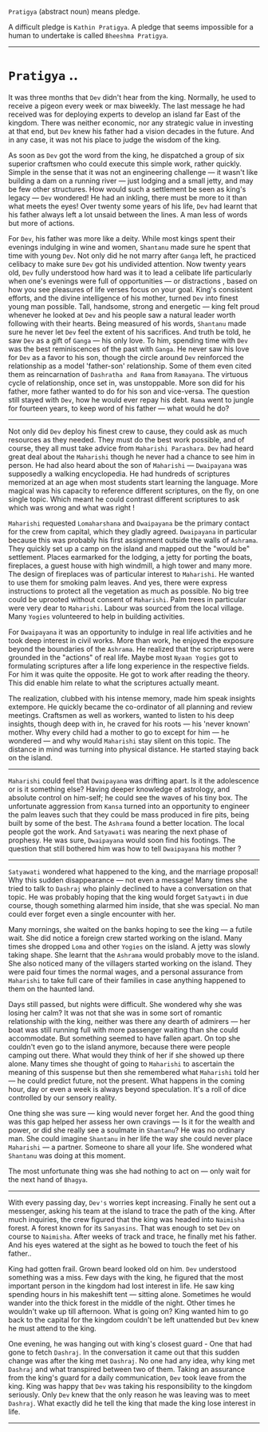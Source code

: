 `Pratigya` (abstract noun) means pledge. 

A difficult pledge is `Kathin Pratigya`. A pledge that seems impossible for a human to undertake is called `Bheeshma Pratigya`. 

-----

# `Pratigya` ..

It was three months that `Dev` didn't hear from the king. Normally, he used to receive a pigeon every week or max biweekly. The last message he had received was for deploying experts to develop an island far East of the kingdom. There was neither economic, nor any strategic value in investing at that end, but `Dev` knew his father had a vision decades in the future. And in any case, it was not his place to judge the wisdom of the king. 

As soon as `Dev` got the word from the king, he dispatched a group of six superior craftsmen who could execute  this simple work, rather quickly.  Simple in the sense that it was not an engineering challenge — it wasn't like building a dam on a running river — just lodging and a small jetty, and may be few other structures. How would such a settlement be seen as king's legacy — `Dev` wondered! He had an inkling, there must be more to it than what meets the eyes! Over twenty some years of his life, `Dev` had learnt that his father always left a lot unsaid between the lines. A man less of words but more of actions. 

For `Dev`, his father was more like a deity. While most kings spent their evenings indulging in wine and women, `Shantanu` made sure he spent that time with young `Dev`. Not only did he not marry after `Ganga` left, he practiced celibacy to make sure `Dev` got his undivided attention. Now twenty years old, `Dev` fully understood how hard was it to lead a celibate life particularly when one's evenings were full of opportunities — or distractions , based on how you see pleasures of life verses focus on your goal. King's consistent efforts, and the divine intelligence of his mother, turned `Dev` into finest young man possible. Tall, handsome, strong and energetic — king felt proud whenever he looked at `Dev` and his people saw a natural leader worth following with their hearts. Being measured of his words, `Shantanu` made sure he never let `Dev` feel the extent of his sacrifices. And truth be told, he saw `Dev` as a gift of `Ganga` — his only love. To him, spending time with `Dev` was the best reminiscences of the past with `Ganga`. He never saw his love for `Dev` as a favor to his son, though the circle around `Dev` reinforced the relationship as a model 'father-son' relationship. Some of them even cited them as reincarnation of `Dashratha and Rama` from `Ramayana`. The virtuous cycle of relationship, once set in, was unstoppable. More son did for his father, more father wanted to do for his son and vice-versa. The question still stayed with `Dev`, how he would ever repay his debt. `Rama` went to jungle for fourteen years, to keep word of his father — what would he do?

---

Not only did `Dev` deploy his finest crew to cause, they could ask as much resources as they needed. They must do the best work possible, and of course, they all must take advice from `Maharishi Parashara`. `Dev` had heard great deal about the `Maharishi` though  he never had a chance to see him in person. He had also heard about the son of `Maharishi` —  `Dwaipayana`  was supposedly a walking encyclopedia. He had hundreds of scriptures memorized at an age when most students start learning the language. More magical was his capacity to reference different scriptures, on the fly, on one single topic. Which meant he could contrast different scriptures to ask which was wrong and what was right !

`Maharishi` requested `Lomaharshana` and `Dwaipayana` be the primary contact for the crew from capital, which they gladly agreed. `Dwaipayana` in particular because this was probably his first assignment outside the walls of `Ashrama`. They quickly set up a camp on the island and mapped out the "would be" settlement. Places earmarked for the lodging, a jetty for porting the boats, fireplaces,  a guest house with high windmill, a high tower and many more. The design of fireplaces was of particular interest to `Maharishi`. He wanted to use them for smoking palm leaves. And yes, there were express instructions to protect all the vegetation as much as possible. No big tree could be uprooted without consent of `Maharishi`. Palm trees in particular were very dear to `Maharishi`. Labour was sourced from the local village. Many `Yogies` volunteered to help in building activities. 

For `Dwaipayana` it was an opportunity to indulge in real life activities and he took deep interest in civil works. More than work, he enjoyed the exposure beyond the boundaries of the `Ashrama`. He realized that the scriptures were grounded in the "actions" of real life. Maybe most `Nyaan Yogies` got to formulating scriptures after a life long experience in the respective fields. For him it was quite the opposite. He got to work after reading the theory. This did enable him relate to what the scriptures actually meant. 

The realization, clubbed with his intense memory, made him speak insights extempore. He quickly became the co-ordinator of all planning and review meetings. Craftsmen as well as workers, wanted to listen to his deep insights, though deep with in, he craved for his roots — his 'never known' mother. Why every child had a mother to go to except for him — he wondered —  and why would `Maharishi` stay silent on this topic. The distance in mind was turning into physical distance. He started staying back on the island. 

---

`Maharishi` could feel that `Dwaipayana` was drifting apart. Is it the adolescence or is it something else? Having deeper knowledge of astrology, and absolute control on him-self; he could see the  waves of his tiny box. The unfortunate aggression from `Kansa` turned into an opportunity to engineer the palm leaves such that they could be mass produced in fire pits, being built by some of the best. The `Ashrama` found a better location. The local people got the work. And `Satyawati` was nearing the next phase of prophesy. He was sure, `Dwaipayana` would soon find his footings. The question that still bothered him was how to tell `Dwaipayana` his mother ?

----

`Satyawati` wondered what happened to the king, and the marriage proposal! Why this sudden disappearance — not even a message! Many times she tried to talk to `Dashraj` who plainly declined to have a conversation on that topic. He was probably hoping that the king would forget `Satyawti` in due course, though something alarmed him inside, that she was special. No man could ever forget even a single encounter with her. 

Many mornings, she waited on the banks hoping to see the king — a futile wait. She did notice a foreign crew started working on the island. Many times she dropped `Loma` and other `Yogies` on the island. A jetty was slowly taking shape. She learnt that the `Ashrama` would probably move to the island. She also noticed many of the villagers started working on the island. They were paid four times the normal wages, and a personal assurance from `Maharishi` to take full care of their families in case anything happened to them on the haunted land.

Days still passed, but nights were difficult. She wondered why she was losing her calm? It was not that she was in some sort of romantic relationship with the king, neither was there any dearth of admirers — her boat was still running full with more passenger waiting than she could accommodate. But something seemed to have fallen apart. On top she couldn't even go to the island anymore, because  there were people camping out there. What would they think of her if she showed up there alone. Many times she thought of going to `Maharishi` to ascertain the meaning of this suspense but then she remembered what `Maharishi` told her — he could predict future, not the present. What happens in the coming hour, day or even a week is always beyond speculation. It's a roll of dice controlled by our sensory reality. 

One thing she was sure — king would never forget her. And the good thing was this gap helped her assess her own cravings — Is it for the wealth and power,  or did she really see a soulmate in `Shantanu`? He was no ordinary man. She could imagine `Shantanu` in her life the way she could never place `Maharishi` — a partner. Someone to share all your life. She wondered what `Shantanu` was doing at this moment. 

The most unfortunate thing was she had nothing to act on — only wait for the next hand of `Bhagya`.

---

With every passing day, `Dev's` worries kept increasing. Finally he sent out a messenger, asking his team at the island to trace the path of the king.  After much inquiries, the crew figured that the king was headed into `Naimisha` forest. A forest known for its `Sanyasins`. That was enough to set `Dev` on course to `Naimisha`. After weeks of track and trace,  he finally met his father. And his eyes watered at the sight as he bowed to touch the feet of his father.. 

King had gotten frail. Grown beard looked old on him. `Dev` understood something was a miss. Few days with the king, he figured that the most important person in the kingdom had lost interest in life. He saw king spending hours in his makeshift tent — sitting alone. Sometimes he would wander into the thick forest in the middle of the night. Other times he wouldn't wake up till afternoon. What is going on? King wanted him to go back to the capital for the kingdom couldn't be left unattended but `Dev` knew he must attend to the king. 

One evening, he was hanging out with king's closest guard - One that had gone to fetch `Dashraj`. In the conversation it came out that this sudden change was after the king met `Dashraj`. No one had any idea, why king met `Dashraj` and what transpired between two of them. Taking an assurance from the king's guard for a daily communication, `Dev` took leave from the king. King was happy that `Dev` was taking his responsibility to the kingdom seriously. Only `Dev` knew that the only reason he was leaving was to meet `Dashraj`. What exactly did he tell the king that made the king lose interest in life.

---
